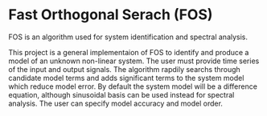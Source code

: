 # Fast Orthogonal Serach (FOS) 

FOS is an algorithm used for system identification and spectral analysis. 

This project is a general implementaion of FOS to identify and produce a model of an unknown non-linear system. The user must provide time series of the input and output signals. The algorithm rapdily searchs through candidate model terms and adds significant terms to the system model which reduce model error. By default the system model will be a difference equation, although sinusoidal basis can be used instead for spectral analysis. The user can specify model accuracy and model order. 



